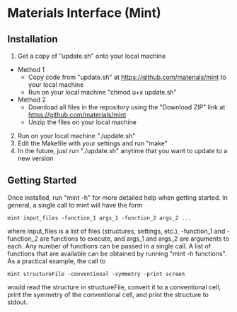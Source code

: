 Materials Interface (Mint)
====

Installation
----

1. Get a copy of "update.sh" onto your local machine
  - Method 1
    * Copy code from "update.sh" at https://github.com/materials/mint to your local machine
    * Run on your local machine "chmod u+x update.sh"
  - Method 2
    * Download all files in the repository using the "Download ZIP" link at https://github.com/materials/mint
    * Unzip the files on your local machine
2. Run on your local machine "./update.sh"
3. Edit the Makefile with your settings and run "make"
4. In the future, just run "./update.sh" anytime that you want to update to a new version

Getting Started
----

Once installed, run "mint -h" for more detailed help when getting started. In general, a single call to mint will have the form

    mint input_files -function_1 args_1 -function_2 args_2 ...

where input_files is a list of files (structures, settings, etc.), -function_1 and -function_2 are functions to execute, and args_1 and args_2 are arguments to each. Any number of functions can be passed in a single call. A list of functions that are available can be obtained by running "mint -h functions". As a practical example, the call to

    mint structureFile -conventional -symmetry -print screen

would read the structure in structureFile, convert it to a conventional cell, print the symmetry of the conventional cell, and print the structure to stdout.

